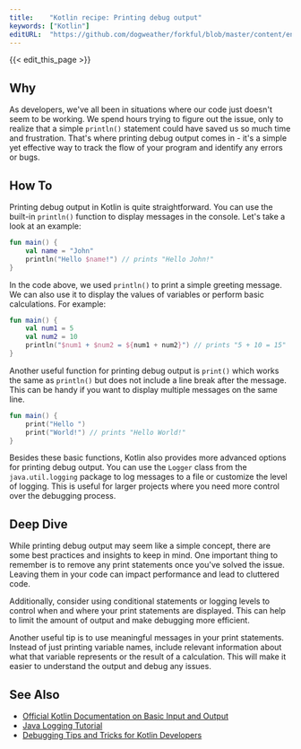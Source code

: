 ```yaml
---
title:    "Kotlin recipe: Printing debug output"
keywords: ["Kotlin"]
editURL:  "https://github.com/dogweather/forkful/blob/master/content/en/kotlin/printing-debug-output.md"
---
```


{{< edit_this_page >}}

## Why

As developers, we've all been in situations where our code just doesn't seem to be working. We spend hours trying to figure out the issue, only to realize that a simple `println()` statement could have saved us so much time and frustration. That's where printing debug output comes in - it's a simple yet effective way to track the flow of your program and identify any errors or bugs.

## How To

Printing debug output in Kotlin is quite straightforward. You can use the built-in `println()` function to display messages in the console. Let's take a look at an example:

```Kotlin
fun main() {
    val name = "John"
    println("Hello $name!") // prints "Hello John!"
}
```

In the code above, we used `println()` to print a simple greeting message. We can also use it to display the values of variables or perform basic calculations. For example:

```Kotlin
fun main() {
    val num1 = 5
    val num2 = 10
    println("$num1 + $num2 = ${num1 + num2}") // prints "5 + 10 = 15"
}
```

Another useful function for printing debug output is `print()` which works the same as `println()` but does not include a line break after the message. This can be handy if you want to display multiple messages on the same line.

```Kotlin
fun main() {
    print("Hello ")
    print("World!") // prints "Hello World!"
}
```

Besides these basic functions, Kotlin also provides more advanced options for printing debug output. You can use the `Logger` class from the `java.util.logging` package to log messages to a file or customize the level of logging. This is useful for larger projects where you need more control over the debugging process.

## Deep Dive

While printing debug output may seem like a simple concept, there are some best practices and insights to keep in mind. One important thing to remember is to remove any print statements once you've solved the issue. Leaving them in your code can impact performance and lead to cluttered code.

Additionally, consider using conditional statements or logging levels to control when and where your print statements are displayed. This can help to limit the amount of output and make debugging more efficient.

Another useful tip is to use meaningful messages in your print statements. Instead of just printing variable names, include relevant information about what that variable represents or the result of a calculation. This will make it easier to understand the output and debug any issues.

## See Also

- [Official Kotlin Documentation on Basic Input and Output](https://kotlinlang.org/docs/tutorials/kotlin-for-py/basic-input-output.html)
- [Java Logging Tutorial](https://www.vogella.com/tutorials/Logging/article.html)
- [Debugging Tips and Tricks for Kotlin Developers](https://medium.com/@vladimir_milenkovic/debugging-tips-and-tricks-for-kotlin-developers-e3052fa0eb93)